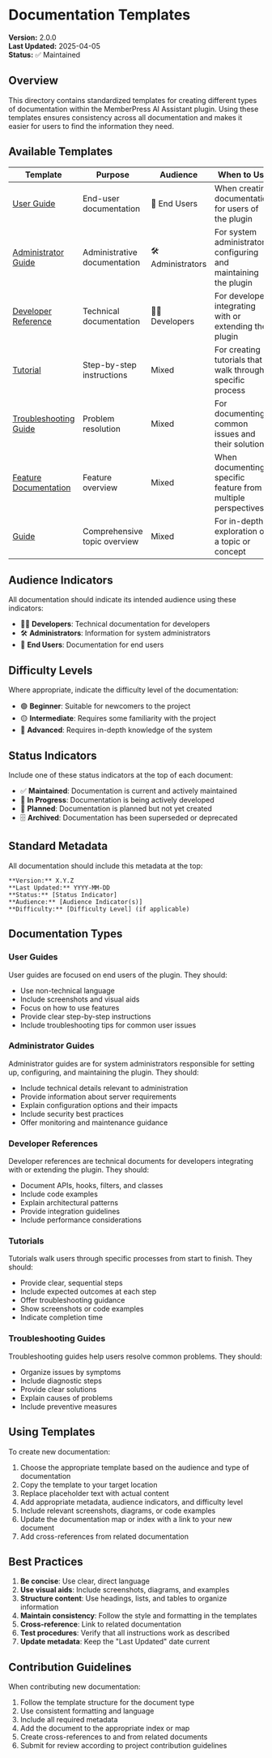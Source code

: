 # Documentation Templates

**Version:** 2.0.0  
**Last Updated:** 2025-04-05  
**Status:** ✅ Maintained

## Overview

This directory contains standardized templates for creating different types of documentation within the MemberPress AI Assistant plugin. Using these templates ensures consistency across all documentation and makes it easier for users to find the information they need.

## Available Templates

| Template | Purpose | Audience | When to Use |
|----------|---------|----------|------------|
| [User Guide](user-guide-template.md) | End-user documentation | 👤 End Users | When creating documentation for users of the plugin |
| [Administrator Guide](admin-guide-template.md) | Administrative documentation | 🛠️ Administrators | For system administrators configuring and maintaining the plugin |
| [Developer Reference](developer-reference-template.md) | Technical documentation | 👩‍💻 Developers | For developers integrating with or extending the plugin |
| [Tutorial](tutorial-template.md) | Step-by-step instructions | Mixed | For creating tutorials that walk through a specific process |
| [Troubleshooting Guide](troubleshooting-guide-template.md) | Problem resolution | Mixed | For documenting common issues and their solutions |
| [Feature Documentation](feature-documentation-template.md) | Feature overview | Mixed | When documenting a specific feature from multiple perspectives |
| [Guide](guide-template.md) | Comprehensive topic overview | Mixed | For in-depth exploration of a topic or concept |

## Audience Indicators

All documentation should indicate its intended audience using these indicators:

- 👩‍💻 **Developers**: Technical documentation for developers
- 🛠️ **Administrators**: Information for system administrators
- 👤 **End Users**: Documentation for end users

## Difficulty Levels

Where appropriate, indicate the difficulty level of the documentation:

- 🟢 **Beginner**: Suitable for newcomers to the project
- 🟡 **Intermediate**: Requires some familiarity with the project
- 🔴 **Advanced**: Requires in-depth knowledge of the system

## Status Indicators

Include one of these status indicators at the top of each document:

- ✅ **Maintained**: Documentation is current and actively maintained
- 🚧 **In Progress**: Documentation is being actively developed
- 🔮 **Planned**: Documentation is planned but not yet created
- 🗄️ **Archived**: Documentation has been superseded or deprecated

## Standard Metadata

All documentation should include this metadata at the top:

```
**Version:** X.Y.Z  
**Last Updated:** YYYY-MM-DD  
**Status:** [Status Indicator]  
**Audience:** [Audience Indicator(s)]  
**Difficulty:** [Difficulty Level] (if applicable)
```

## Documentation Types

### User Guides

User guides are focused on end users of the plugin. They should:

- Use non-technical language
- Include screenshots and visual aids
- Focus on how to use features
- Provide clear step-by-step instructions
- Include troubleshooting tips for common user issues

### Administrator Guides

Administrator guides are for system administrators responsible for setting up, configuring, and maintaining the plugin. They should:

- Include technical details relevant to administration
- Provide information about server requirements
- Explain configuration options and their impacts
- Include security best practices
- Offer monitoring and maintenance guidance

### Developer References

Developer references are technical documents for developers integrating with or extending the plugin. They should:

- Document APIs, hooks, filters, and classes
- Include code examples
- Explain architectural patterns
- Provide integration guidelines
- Include performance considerations

### Tutorials

Tutorials walk users through specific processes from start to finish. They should:

- Provide clear, sequential steps
- Include expected outcomes at each step
- Offer troubleshooting guidance
- Show screenshots or code examples
- Indicate completion time

### Troubleshooting Guides

Troubleshooting guides help users resolve common problems. They should:

- Organize issues by symptoms
- Include diagnostic steps
- Provide clear solutions
- Explain causes of problems
- Include preventive measures

## Using Templates

To create new documentation:

1. Choose the appropriate template based on the audience and type of documentation
2. Copy the template to your target location
3. Replace placeholder text with actual content
4. Add appropriate metadata, audience indicators, and difficulty level
5. Include relevant screenshots, diagrams, or code examples
6. Update the documentation map or index with a link to your new document
7. Add cross-references from related documentation

## Best Practices

1. **Be concise**: Use clear, direct language
2. **Use visual aids**: Include screenshots, diagrams, and examples
3. **Structure content**: Use headings, lists, and tables to organize information
4. **Maintain consistency**: Follow the style and formatting in the templates
5. **Cross-reference**: Link to related documentation
6. **Test procedures**: Verify that all instructions work as described
7. **Update metadata**: Keep the "Last Updated" date current

## Contribution Guidelines

When contributing new documentation:

1. Follow the template structure for the document type
2. Use consistent formatting and language
3. Include all required metadata
4. Add the document to the appropriate index or map
5. Create cross-references to and from related documents
6. Submit for review according to project contribution guidelines
